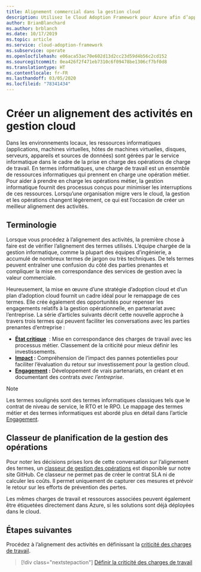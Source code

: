 ```yaml
---
title: Alignement commercial dans la gestion cloud
description: Utilisez le Cloud Adoption Framework pour Azure afin d’apprendre à mieux gérer vos opérations cloud et à développer un alignement commercial plus strict.
author: BrianBlanchard
ms.author: brblanch
ms.date: 10/17/2019
ms.topic: article
ms.service: cloud-adoption-framework
ms.subservice: operate
ms.openlocfilehash: e06aca53ac70e602d13d2cc23d59d4b56c2cd152
ms.sourcegitcommit: 0ea426f2f471eb7310c6f09478be1306cf7bf0d8
ms.translationtype: HT
ms.contentlocale: fr-FR
ms.lasthandoff: 03/05/2020
ms.locfileid: "78341434"
---
```

# <a name="create-business-alignment-in-cloud-management"></a>Créer un alignement des activités en gestion cloud

Dans les environnements locaux, les ressources informatiques (applications, machines virtuelles, hôtes de machines virtuelles, disques, serveurs, appareils et sources de données) sont gérées par le service informatique dans le cadre de la prise en charge des opérations de charge de travail. En termes informatiques, une charge de travail est un ensemble de ressources informatiques qui prennent en charge une opération métier. Pour aider à prendre en charge les opérations métier, la gestion informatique fournit des processus conçus pour minimiser les interruptions de ces ressources. Lorsqu’une organisation migre vers le cloud, la gestion et les opérations changent légèrement, ce qui est l’occasion de créer un meilleur alignement des activités.

## <a name="business-vernacular"></a>Terminologie

Lorsque vous procédez à l’alignement des activités, la première chose à faire est de vérifier l’alignement des termes utilisés. L’équipe chargée de la gestion informatique, comme la plupart des équipes d’ingénierie, a accumulé de nombreux termes de jargon ou très techniques. De tels termes peuvent entraîner une confusion du côté des parties prenantes et compliquer la mise en correspondance des services de gestion avec la valeur commerciale.

Heureusement, la mise en œuvre d’une stratégie d’adoption cloud et d’un plan d’adoption cloud fournit un cadre idéal pour le remappage de ces termes. Elle crée également des opportunités pour repenser les engagements relatifs à la gestion opérationnelle, en partenariat avec l’entreprise. La série d’articles suivants décrit cette nouvelle approche à travers trois termes qui peuvent faciliter les conversations avec les parties prenantes d’entreprise : 

- **[État critique](./criticality.md)**  : Mise en correspondance des charges de travail avec les processus métier. Classement de la criticité pour mieux définir les investissements.
- **[Impact](./impact.md) :** Compréhension de l’impact des pannes potentielles pour faciliter l’évaluation du retour sur investissement pour la gestion cloud.
- **[Engagement](./commitment.md) :** Développement de vrais partenariats, en créant et en documentant des contrats *avec l’entreprise*.

> [!NOTE]
> Les termes soulignés sont des termes informatiques classiques tels que le contrat de niveau de service, le RTO et le RPO. Le mappage des termes métier et des termes informatiques est abordé plus en détail dans l’article [Engagement](./commitment.md).

## <a name="ops-management-planning-workbook"></a>Classeur de planification de la gestion des opérations

Pour noter les décisions prises lors de cette conversation sur l’alignement des termes, un [classeur de gestion des opérations](https://raw.githubusercontent.com/microsoft/CloudAdoptionFramework/master/manage/opsmanagementworkbook.xlsx) est disponible sur notre site GitHub. Ce classeur ne permet pas de créer le contrat SLA ni de calculer les coûts. Il permet uniquement de capturer ces mesures et prévoir le retour sur les efforts de prévention des pertes.

Les mêmes charges de travail et ressources associées peuvent également être étiquetées directement dans Azure, si les solutions sont déjà déployées dans le cloud.

## <a name="next-steps"></a>Étapes suivantes

Procédez à l’alignement des activités en définissant la [criticité des charges de travail](./criticality.md).

> [!div class="nextstepaction"]
> [Définir la criticité des charges de travail](./criticality.md)
